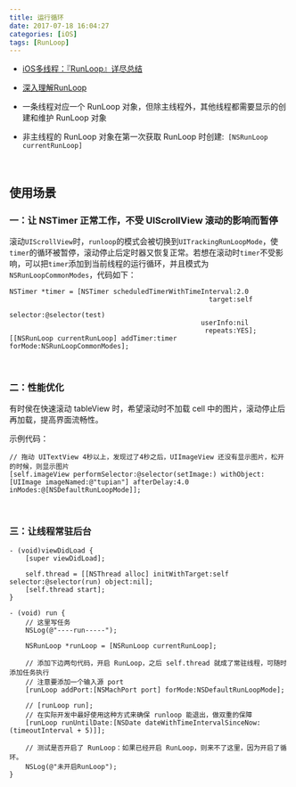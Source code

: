 ```yaml
---
title: 运行循环
date: 2017-07-18 16:04:27
categories: [iOS]
tags: [RunLoop]
---
```


* [iOS多线程：『RunLoop』详尽总结](https://www.jianshu.com/p/d260d18dd551)
* [深入理解RunLoop](https://blog.ibireme.com/2015/05/18/runloop/)


* 一条线程对应一个 RunLoop 对象，但除主线程外，其他线程都需要显示的创建和维护 RunLoop 对象
* 非主线程的 RunLoop 对象在第一次获取 RunLoop 时创建:` [NSRunLoop currentRunLoop]`


<br>

## 使用场景
### 一：让 NSTimer 正常工作，不受 UIScrollView 滚动的影响而暂停
滚动`UIScrollView`时，`runloop`的模式会被切换到`UITrackingRunLoopMode`，使`timer`的循环被暂停，滚动停止后定时器又恢复正常。若想在滚动时`timer`不受影响，可以把`timer`添加到当前线程的运行循环，并且模式为`NSRunLoopCommonModes`，代码如下：


``` objc
NSTimer *timer = [NSTimer scheduledTimerWithTimeInterval:2.0
                                                  target:self
                                                selector:@selector(test)
                                                userInfo:nil
                                                 repeats:YES];
[[NSRunLoop currentRunLoop] addTimer:timer forMode:NSRunLoopCommonModes];
```

<br>

### 二：性能优化
有时侯在快速滚动 tableView 时，希望滚动时不加载 cell 中的图片，滚动停止后再加载，提高界面流畅性。

示例代码：

``` objc
// 拖动 UITextView 4秒以上，发现过了4秒之后，UIImageView 还没有显示图片，松开的时候，则显示图片
[self.imageView performSelector:@selector(setImage:) withObject:[UIImage imageNamed:@"tupian"] afterDelay:4.0 inModes:@[NSDefaultRunLoopMode]];
```

<br>

### 三：让线程常驻后台

``` objc
- (void)viewDidLoad {
    [super viewDidLoad];

    self.thread = [[NSThread alloc] initWithTarget:self selector:@selector(run) object:nil];
    [self.thread start];
}

- (void) run {
    // 这里写任务
    NSLog(@"----run-----");

    NSRunLoop *runLoop = [NSRunLoop currentRunLoop];

    // 添加下边两句代码，开启 RunLoop，之后 self.thread 就成了常驻线程，可随时添加任务执行
    // 注意要添加一个输入源 port
    [runLoop addPort:[NSMachPort port] forMode:NSDefaultRunLoopMode];
    
    // [runLoop run];
    // 在实际开发中最好使用这种方式来确保 runloop 能退出，做双重的保障
    [runLoop runUntilDate:[NSDate dateWithTimeIntervalSinceNow:(timeoutInterval + 5)]];

    // 测试是否开启了 RunLoop：如果已经开启 RunLoop，则来不了这里，因为开启了循环。
    NSLog(@"未开启RunLoop");
}
```
